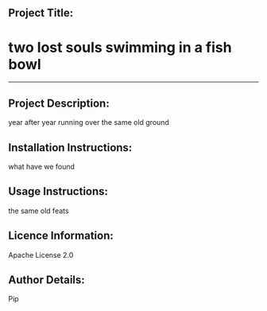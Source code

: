 
    
## **Project Title:**
    
# two lost souls swimming in a fish bowl
    
*** 
    
## **Project Description:**
    
 year after year running over the same old ground
    
## **Installation Instructions:**
    
 what have we found
    
## **Usage Instructions:** 
    
 the same old feats
    
## **Licence Information:** 
    
 Apache License 2.0
    
## **Author Details:**
    
 Pip
    